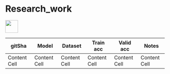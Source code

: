 # Research_work

<img src="https://s2.gifyu.com/images/giphy9bab33dfe1b81c42.gif" width="40" height="40" />


| gitSha        | Model         | Dataset       | Train acc     | Valid acc     | Notes         | 
| ------------- | ------------- | ------------- | ------------- | ------------- | ------------- |
| Content Cell  | Content Cell  | Content Cell  | Content Cell  | Content Cell  | Content Cell  |
